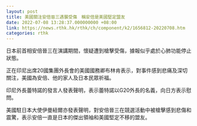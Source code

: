 ```yaml
---
layout: post
title: 美國關注安倍晉三遇襲受傷　稱安倍是美國堅定盟友
date: 2022-07-08 13:28:37.000000000 +08:00
link: https://news.rthk.hk/rthk/ch/component/k2/1656812-20220708.htm
categories: rthk
---
```


日本前首相安倍晉三在演講期間，懷疑遭到槍擊受傷，據報似乎處於心肺功能停止狀態。

正在印尼出席20國集團外長會的美國國務卿布林肯表示，對事件感到悲痛及深切關注，美國為安倍、他的家人及日本民眾祈福。

印尼外長蕾特諾的發言人發表聲明，表示蕾特諾以G20外長的名義，向日方表示慰問。

美國駐日本大使伊曼紐爾亦發表聲明，對安倍晉三在競選活動中被槍擊感到悲傷和震驚，表示安倍一直是日本的傑出領袖和美國堅定不移的盟友。
